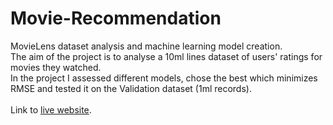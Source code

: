 # Movie-Recommendation
MovieLens dataset analysis and machine learning model creation.  
The aim of the project is to analyse a 10ml lines dataset of users' ratings for movies they watched.  
In the project I assessed different models, chose the best which minimizes RMSE and tested it on the Validation dataset (1ml records).
\
\
Link to [live website](https://juliashal.github.io/Movie-Recommendation/).
